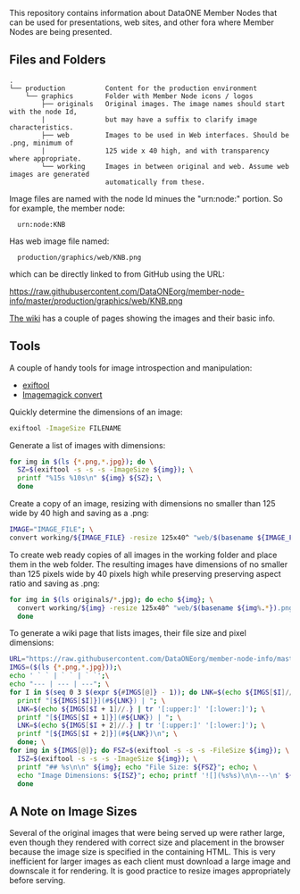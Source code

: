 This repository contains information about DataONE Member Nodes that can be used for presentations, web sites, and other fora where Member Nodes are being presented.

## Files and Folders

```
.
└── production          Content for the production environment
    └── graphics        Folder with Member Node icons / logos
        ├── originals   Original images. The image names should start with the node Id, 
        |               but may have a suffix to clarify image characteristics.
        ├── web         Images to be used in Web interfaces. Should be .png, minimum of 
        |               125 wide x 40 high, and with transparency where appropriate.
        └── working     Images in between original and web. Assume web images are generated 
                        automatically from these.
```
Image files are named with the node Id minues the "urn:node:" portion. So for example, the member node:

```
  urn:node:KNB
```

Has web image file named:

```
  production/graphics/web/KNB.png
```
which can be directly linked to from GitHub using the URL:

  https://raw.githubusercontent.com/DataONEorg/member-node-info/master/production/graphics/web/KNB.png

[The wiki](https://github.com/DataONEorg/member-node-info/wiki) has a couple of pages showing the images and their basic info.

## Tools

A couple of handy tools for image introspection and manipulation:

* [exiftool](http://www.sno.phy.queensu.ca/~phil/exiftool/)
* [Imagemagick convert](https://www.imagemagick.org/script/index.php)

Quickly determine the dimensions of an image:

```bash
exiftool -ImageSize FILENAME
```

Generate a list of images with dimensions:

```bash
for img in $(ls {*.png,*.jpg}); do \
  SZ=$(exiftool -s -s -s -ImageSize ${img}); \
  printf "%15s %10s\n" ${img} ${SZ}; \
  done
```

Create a copy of an image, resizing with dimensions no smaller than 125 wide by 40 high and saving as a .png:

```bash
IMAGE="IMAGE_FILE"; \
convert working/${IMAGE_FILE} -resize 125x40^ "web/$(basename ${IMAGE_FILE%.*}).png"
```

To create web ready copies of all images in the working folder and place them in the web folder. The resulting images have dimensions of no smaller than 125 pixels wide by 40 pixels high while preserving preserving aspect ratio and saving as .png:

```bash
for img in $(ls originals/*.jpg); do echo ${img}; \
  convert working/${img} -resize 125x40^ "web/$(basename ${img%.*}).png"; \
  done
```

To generate a wiki page that lists images, their file size and pixel dimensions:

```bash
URL="https://raw.githubusercontent.com/DataONEorg/member-node-info/master/production/graphics/$(basename $(pwd))/";\
IMGS=($(ls {*.png,*.jpg}));\
echo ' ` ` | ` ` | ` `';\
echo "--- | --- | ---"; \
for I in $(seq 0 3 $(expr ${#IMGS[@]} - 1)); do LNK=$(echo ${IMGS[$I]//.} | tr '[:upper:]' '[:lower:]'); \
  printf "[${IMGS[$I]}](#${LNK}) | "; \
  LNK=$(echo ${IMGS[$I + 1]//.} | tr '[:upper:]' '[:lower:]'); \
  printf "[${IMGS[$I + 1]}](#${LNK}) | "; \
  LNK=$(echo ${IMGS[$I + 2]//.} | tr '[:upper:]' '[:lower:]'); \
  printf "[${IMGS[$I + 2]}](#${LNK})\n"; \
  done; \
for img in ${IMGS[@]}; do FSZ=$(exiftool -s -s -s -FileSize ${img}); \
  ISZ=$(exiftool -s -s -s -ImageSize ${img}); \
  printf "## %s\n\n" ${img}; echo "File Size: ${FSZ}"; echo; \
  echo "Image Dimensions: ${ISZ}"; echo; printf '![](%s%s)\n\n---\n' ${URL} ${img}; \
  done
```

## A Note on Image Sizes

Several of the original images that were being served up were rather large, even though they rendered with correct size and placement in the browser because the image size is specified in the containing HTML. This is very inefficient for larger images as each client must download a large image and downscale it for rendering. It is good practice to resize images appropriately before serving.

